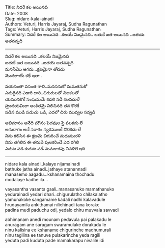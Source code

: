 ﻿Title: నిదరే కల అయినది  
Date: 2008      
Slug: nidare-kala-ainadi  
Authors: Veturi, Harris Jayaraj, Sudha Ragunathan  
Tags: Veturi, Harris Jayaraj, Sudha Ragunathan  
Summary: నిదరే కల అయినది ..కలయే నిజమైనది.. బతుకే జత అయినది ..జతయె అతనన్నది  

-----

నిదరే కల అయినది ..కలయే నిజమైనది  
బతుకే జత అయినది ..జతయె అతనన్నది  
మనసేమొ ఆగదు...క్షణమైనా తోచదు  
మొదలాయే కథే ఇలా..  

వయసంతా వసంత గాలి..మనసనుకో మమతనుకో  
ఎదురైనది ఎడారి దారి..చిగురులతో చిలకలతో  
యమునకొకే సంఘమమే కడలి నదీ కలవదులే  
హ్రుదయమిలా అంకితమై నిలిచినది తన కొరకే  
పడిన ముడి పడుచు ఒడి, ఎదలో చిరు మువ్వల సవ్వడి  

అభిమానం అనేది మౌనం పెదవుల పై పలకదు లే  
అనురాగం అనే సరాగం స్వరములకే దొరకదు లే  
నిను కలిసిన ఈ క్షణమె చిగురించే మధుమురళి  
నిను తగిలిన ఈ తనువె పులకరించే ఎద రగిలి    
ఎదుట పడి కుదుట పడే మమకారపు నివళిలె ఇది  

-----

nidare kala ainadi..kalaye nijamainadi  
bathuke jatha ainadi..jathaye atanannadi  
manasemo aagadu...kshanamaina thochadu  
modalaye kadhe ila...

vayasantha vasanta gaali..manasanuko mamathanuko  
yedurainadi yedari dhari..chigurulatho chilakalatho  
yamunakoke sangamame kadali nadhi kalavadule  
hrudayamila ankithamai nilichinadi tana korake  
padina mudi paduchu odi, yedalo chiru muvvala savvadi


abhimanam anedi mounam pedavula pai palakadu le  
anuragam ane saragam swaramulake dorakadu le  
ninu kalisina ee kshaname chigurinche madhumurali  
ninu tagilina ee tanuve pulakarinche yeda ragili  
yeduta padi kuduta pade mamakarapu nivalile idi 


